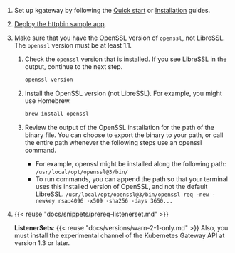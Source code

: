 1. Set up kgateway by following the [Quick start](/docs/quickstart/) or [Installation](/docs/operations/install/) guides.

2. [Deploy the httpbin sample app](/docs/operations/sample-app/).

3. Make sure that you have the OpenSSL version of `openssl`, not LibreSSL. The `openssl` version must be at least 1.1.
   1. Check the `openssl` version that is installed. If you see LibreSSL in the output, continue to the next step.
      ```sh
      openssl version
      ```
   2. Install the OpenSSL version (not LibreSSL). For example, you might use Homebrew.
      ```sh
      brew install openssl
      ```
      
   3. Review the output of the OpenSSL installation for the path of the binary file. You can choose to export the binary to your path, or call the entire path whenever the following steps use an openssl command.
      - For example, openssl might be installed along the following path: `/usr/local/opt/openssl@3/bin/`
      - To run commands, you can append the path so that your terminal uses this installed version of OpenSSL, and not the default LibreSSL. `/usr/local/opt/openssl@3/bin/openssl req -new -newkey rsa:4096 -x509 -sha256 -days 3650...`

4. {{< reuse "docs/snippets/prereq-listenerset.md" >}}

   **ListenerSets**: {{< reuse "docs/versions/warn-2-1-only.md" >}} Also, you must install the experimental channel of the Kubernetes Gateway API at version 1.3 or later.